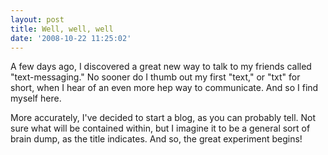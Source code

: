 ```yaml
---
layout: post
title: Well, well, well
date: '2008-10-22 11:25:02'
---
```



A few days ago, I discovered a great new way to talk to my friends called "text-messaging." No sooner do I thumb out my first "text," or "txt" for short, when I hear of an even more hep way to communicate. And so I find myself here.

More accurately, I've decided to start a blog, as you can probably tell. Not sure what will be contained within, but I imagine it to be a general sort of brain dump, as the title indicates. And so, the great experiment begins!


